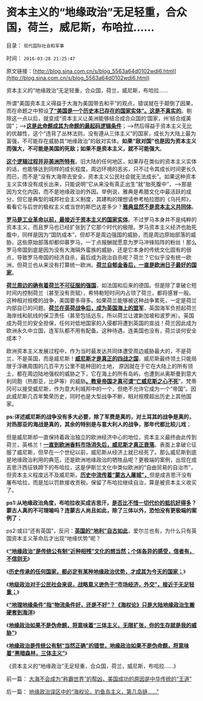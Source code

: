 # 资本主义的“地缘政治”无足轻重，合众国，荷兰，威尼斯，布哈拉……

目录： `现代国际社会和军事` 

时间： `2016-03-28 21:25:47` 

原文链接：[http://blog.sina.com.cn/s/blog_5563a64d0102wdi6.html](http://blog.sina.com.cn/s/blog_5563a64d0102wdi6.html)

资本主义的“地缘政治”无足轻重，合众国，荷兰，威尼斯，布哈拉……

所谓“美国资本主义得益于大海为美国带去和平”的观点，错误就在于颠倒了因果，而在命题之中预设[**了“美国是一个历史本已存在的国家实体”。这是不真实的**](../../../2016/3/27/地缘政治误区中的“海权论，钓鱼岛主义，第几岛链……”.md)。剔除这一点以后，就变成“资本主义让美洲能够结合成合众国的‘国家，州’结合成美国”；——>[**这是此命题成其为命题的最起码逻辑条件**](../../../2016/3/20/拒绝美国制度，就不可能享有美国的和平，.md)；——>然后得益于资本主义无比的优越性，这个“违背了丛林法则，没有遵从三体主义”的国家，成长为大陆上最为富强，不可能存在威胁其“地缘政治”的敌对实体。**如果“敌对国”也是因为资本主义而强大，不可能是美国的死敌；如果不是资本主义，就不可能强大**。

[**这个逻辑过程并非美洲所特有**](../../../2016/3/19/“美国资本主义得益于大海为美国带去和平”的左派误区.md)。旧大陆的任何地区，如果存在类似的资本主义实体的话，也能够达到同样的成长程度。周边环境的恶劣，只不过令其成长时间更长久而已，而不是“没有大海带去安全，资本主义公民社会就无法成长”。如果这种资本主义实体没有成长出来，只能说明“它从来没有真正出生”就“胎死腹中”，——>那是因为文化内因，而不是地缘政治的外因。举例说，雅典是希腊文化中最活跃的成分，但它是典型的城邦社会主义制度，其建构的理想请参考柏拉图的《乌托邦》，看看它与后世的极权主义或当世的斯巴达差多少？[**雅典显然不是资本主义共同体**](../../../2008/9/6/为什么统一地中海世界是罗马,不是雅典.md)。

[**罗马是工业革命以前，最接近于资本主义的国家实体**](../../../2010/8/13/罗马帝国真正接近资本主义.md)。不过罗马本身并不是纯粹的资本主义，而且罗马也已经扩张到了它那个时代的极限。罗马资本主义经济也胎死腹中，同样是因为“国防成本”，但却不是周边强国的威胁，而是周边原始部落的威胁，这些原始部落却都仰慕罗马，一丁点报酬就愿意为罗马冲锋陷阵的粉丝！那么罗马帝国到底是因为没有大海隔外蛮族的威胁，还是它本身的传统文化固有的弱点，导致罗马帝国的经济自杀，最后成为政治自杀呢？荷兰？它似乎没有统一欧洲，但荷兰也从来没有打算统一欧洲。[**荷兰自郁金香后，一直是欧洲日子最好的国家**](../../../2011/3/15/一帆风顺的荷兰资本主义进程.md)。

[**荷兰周边的确有着荷兰不可征服的强国**](../../../2011/8/20/三败俱伤的（法）英荷战争.md)，如法国和后来的德国。但是除了拿破仑短时间内控制荷兰（甚至没有贡赋），希特勒短时间内占领了荷兰，都将感冒一般。这种相对规模的战争，美国要多得多。如果荷兰能够被这种战争累死，一定是荷兰内部自已的问题。[**荷兰在英荷战争后，成为英国海上的盟军**](../../../2011/8/20/荷兰联合《大宪章》“打赢了荷英战争”.md)，英国海军负担起荷兰海岸线和航线的保卫责任（甚至包括远东，所以荷兰让渡新加坡和波罗洲）。英国成为荷兰的安全担保，任何对低地国家的入侵都将遭到英国的宣战！荷兰因此成为欧洲永久中立国，连军队都不用有配备。这种待遇，连美国也没有，荷兰谈何安全成本？

欧洲资本主义发展过程中，作为当时最发达共同体遭受周边威胁最大的，不是荷兰，不是英国，而是威尼斯！[**威尼斯才是真正的四战之国**](../../../2015/9/2/十字军的信仰淘金业，拜占庭和威尼斯，及意大利中世纪城邦.md)，威尼斯最终领土只能局限于浮礁周围的几百平方公里不能种田的土地，
原因就在于它在大陆上的所有领土，都在周边陆地强权的威胁之下，它在海上的所有岛屿，也遭到从奥斯曼到意大利同胞（热那亚，比萨等）的威胁[**。教皇帝国才真可谓“亡威尼斯之心不死**](../../../2015/9/4/教皇帝国的确立，意大利城邦的繁荣.md)”。梵蒂冈可以接受威尼斯，作为意大利城邦中的一个，但绝不允许它成为一个“帝国”。因此威尼斯几百年繁荣历史，同时也是大型战争不断，相对规模超出历史上其他国家。

**ps:详述威尼斯的战争没有多大必要，除了军费是真的，对土耳其的战争是真的，对热那亚的海战是真的，其余的特别是与意大利人的战争，那年代都比较儿戏**；

但是威尼斯却一直保持着政治独立的欧洲经济中心的地位，资本主义最终由此传到荷兰，英格兰！[**一直到欧洲香料市场消失后，威尼斯才真正衰落**](../../../2010/11/4/市场的垄断基础将自然消失，反垄断的恶劣后果.md)。表面上拿破仑征服了威尼斯，但早在一个世纪以前，威尼斯从经济上就已经死了。那么威尼斯到底是地缘政治利用的典范，还是欧洲地缘政治的牺牲品呢？更极端的案例，出现在成吉思汗西征铁蹄下的布哈拉，这是伊斯兰文化中类似欧洲的“自由贸易的自治市”，但资本主义程度远不及威尼斯。[**历史中流传着“蒙古人屠城”，**](../../../2010/5/22/中央集权大帝国迅速崩溃造就英雄史诗.md)但是成吉思汗没有屠布哈拉，而是加以罚款接收贡税，保留了布哈拉继续自治，算是被资本主义收买了。

**ps1:从地缘政治角度，布哈拉收买成吉思汗，[**是否比不惜一切代价的抵抗好得多**](../../../2009/11/28/危机管理有成本边界，不值得“不惜一切代价避免危机”.md)？蒙古人真的不可理喻吗？连蒙古人尚且如此，除了三体以外，恐怕没有更极端的案例了**；

ps2:或曰“还有英国”，反问：[**英国的“地利”自古如此**](../../../2016/3/24/《海权论》只是大陆地缘政治的思维生搬硬套；.md)，爱尔兰也有，为什么只有英国资本主义革命后才出现“地缘优势”呢？

《[**“地缘政治”是传统公有制“近种相残”文化的想当然；个体各异的感受，信者有，不信则无**](../../../2016/3/21/“地缘政治”是传统公有制“近种相残”文化的想当然；.md)》

《[**历史传承的任何国家，都必定有某种地缘政治优势，才成其为今天的国家；**](../../../2016/3/22/曹操与吴起的共识：表里山河的地缘优势，战略上可以忽略；.md)》

《[**地级政治对于公民社会来说，战略意义逊色于“市场经济，外交”，接近于无足轻重；**](../../../2016/3/23/国家安全的保障不在于地缘政治，根本依赖于市场经济；.md)》

《[**“地理地缘条件”指“物流条件好，还是不好”？《海权论》只是大陆地缘政治生搬硬套到海洋**](../../../2016/3/24/《海权论》只是大陆地缘政治的思维生搬硬套；.md)》

《[**地缘政治如果不是伪命题，将意味着“三体主义，无限扩张，你的生存就是我的威胁”**](../../../2016/3/26/地缘政治”存在边际吗？刘慈欣笔下的“三体主义”.md)》

《[**地缘政治是传统公有制“当然正确”的错觉，地缘政治如果不是伪命题，将意味着“黑暗森林，三体主义”**](../../../2016/3/27/地缘政治误区中的“海权论，钓鱼岛主义，第几岛链……”.md)》

《资本主义的“地缘政治”无足轻重，合众国，荷兰，威尼斯，布哈拉……》

前一篇： [大海不会成为“称霸世界”的帮凶，美国成功的原因是中华传统的“王道”](../../../2016/3/29/大海不会成为“称霸世界”的帮凶，美国成功的原因是中华传统的“王道”.md)

后一篇： [地缘政治误区中的“海权论，钓鱼岛主义，第几岛链……”](../../../2016/3/27/地缘政治误区中的“海权论，钓鱼岛主义，第几岛链……”.md)

